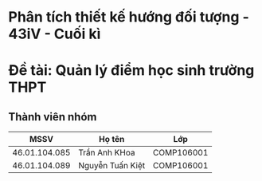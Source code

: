 # Phân tích thiết kế hướng đối tượng - 43iV - Cuối kì 

# Đề tài: Quản lý điểm học sinh trường THPT

## Thành viên nhóm

| MSSV | Họ tên | Lớp| 
|--------------|-------|------|
| 46.01.104.085 | Trần Anh KHoa | COMP106001 | 
| 46.01.104.089 | Nguyễn Tuấn Kiệt | COMP106001 | 


